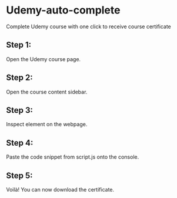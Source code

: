 # Udemy-auto-complete
Complete Udemy course with one click to receive course certificate

## Step 1:
Open the Udemy course page.
## Step 2:
Open the course content sidebar.
## Step 3:
Inspect element on the webpage.
## Step 4:
Paste the code snippet from script.js onto the console.
## Step 5:
Voilà! You can now download the certificate.
